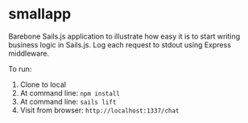 smallapp
========

Barebone Sails.js application to illustrate how easy it is to start writing business logic in Sails.js.
Log each request to stdout using Express middleware.

To run:

1. Clone to local
2. At command line: ```npm install```
3. At command line: ```sails lift```
4. Visit from browser: ```http://localhost:1337/chat```
